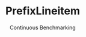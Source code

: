 ---
layout: default
title: PrefixLineitem
subtitle: Continuous Benchmarking
selected: Prefix_Tpch
expanded: Benchmarking
benchmark: /individual_results/PrefixLineitem.html
---